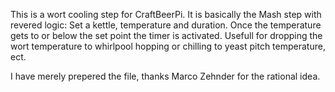 This is a wort cooling step for CraftBeerPi.
It is basically the Mash step with revered logic: Set a kettle, temperature and duration. 
Once the temperature gets to or below the set point the timer is activated. 
Usefull for dropping the wort temperature to whirlpool hopping or chilling to yeast pitch temperature, ect. 

I have merely prepered the file, thanks Marco Zehnder for the rational idea.
